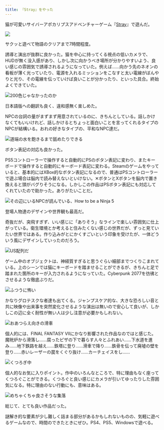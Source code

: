 ```yaml
---
title: 『Stray』をやった
---
```

猫が可愛いサイバーアポカリプスアドベンチャーゲーム『[Stray](https://store.steampowered.com/app/1332010/Stray/?l=japanese)』で遊んだ。

![](https://lh5.googleusercontent.com/Aigeg169inE84QNw7VKdh-o4o_0Cbag-sl2w72PaEgMl1D8RTgPadkT-Bqmqa5BEO_KKGx6KscjtfAnrDn2GJkQlcKZ0C63oO3goR7z1r-r8OhjcyorbK9oqU04AGUMgGYm0cz0h9-NzSy9ehnbawyLhfxHx3dOWFsnqaHkMQekVfHMPuP-BOpl-Idkzgw)

サクッと遊べて物語のクリアまで7時間程度。

誘導と演出が抜群に良かった。猫を中心に持ってくる視点の低いカメラで、HUDが無く没入感があり、しかし次に向かうべき場所が分かりやすいよう、良い感じの雰囲気で誘導されるようになっていた。例えば……向かう先のネオンの看板が薄く光っていたり、電源を入れるミッションをこなすと太い電線がぼんやりと光り、その電線を伝っていけば良いことが分かったり、といった具合。終始よくできていた。

![](https://lh5.googleusercontent.com/XvArGwcnoy1qIXXYRUsKckgoxZ3AiL6V1uXp7R0OhtCloUEoURxbbjaP4ZbGRHEFnvzpsVx67vo-Vn_HQneEbVkSAQGErUhrt832t0m85azI7m2FH6u1cOtTLgbAx0CLaTTyfJRJAgtK02a8DbDhBvQl2lVT3qLjl7J0Gru9juQyButHUA_TcVhV7SiDCw "200色じゃなかったのか")

日本語版への翻訳も良く、違和感無く楽しめた。

NPCの台詞の量がまずまず用意されているのに、きちんとしている。話しかけなくてもいいけれど、話しかけるとちょっと面白いことを言ってくれるタイプのNPCが結構いる。おれの好きなタイプの、平和なNPC達だ。

![](https://lh5.googleusercontent.com/r_9C9xA5eQi54IV0tJB-Dnfqs4IsUM7MBvsUpqvx-y0AhCAOGUudN2LPe_89uCyz3-_qjVG8qNTQJrDhXHSqjVaWU3xjKUCvk0k21yMc7tlGMA-GDBpooQvPasr4CqJZjhP-d2ZMs-9STh8Na-walsGZTdwlQKMOJzxA9pQb6UHSrrTcAcIUjXqJWwRjYQ "道端の水を飽きるまで舐めたりできる")

ボタン表記の対応も良かった。

PS5コントローラーで操作すると自動的にPSのボタン表記に変わり、またキーボードで操作すると自動的にキーボード表記に変わる。Steamのゲームをやっていると、基本的にはXBox的なボタン表記になるので、普通はPSコントローラーで遊ぶ場合は脳内で読み替えないといけない。✕ボタンとXボタンを脳内で置き換えると頭がバグりそうになる。しかしこの作品はPSボタン表記にも対応してくれていたので助かった。ありがたいことだ。

![](https://lh3.googleusercontent.com/iZ81b-e4cO1BVDzBDPtV7269T9izk2TjfLTiTTC1PW6lkLkfjU5Er82mJ2qXMcqpOgsy53WnAVQ06T8Z6WRWtAfEL5gwxWImyUifrX9P8cs_Ub9W8b4Ix1w2BR676ive4VVbzSA9If1fUfm05AovqeVNAgPYLb71H2fRkrpzZlfUVFHpm-_qc_45YByLVQ "その辺にいるNPCが読んでいる、How to be a Ninja 5")

登場人物達のデザインや世界観も最高だ。

奇抜だが、突飛すぎず、いい感じに「ありそう」なラインで楽しい雰囲気に仕上がっている。衛生環境とか考えると住みたくない感じの世界だが、ずっと見ていたい世界ではある。作り込みがとにかくすごいという印象を受けたが、一体どういう風にデザインしていったのだろう。

![](https://lh4.googleusercontent.com/x07J0IIecqaIELgixLX5cPLf-Ert_KDl2OKuKQvwBQJBXUr-qz3aYcOR1RFOVfi4_TBsPXcmIISuf03SjJeNjEYZ1Tu97MO4cOlPvoZT3NCKOBzmsjecRBQaPr-yEHDUwXD1SEDwFrunbEDEQTaCqHlZ9OPCYr-D9cUza_tfpcKnZG6hEfHAQJ3D5RZung "US配列だ")

ゲーム中のオブジェクトは、神経質すぎると思うぐらい細部までつくりこまれている。上のシーンでは猫にキーボードを踏ませることができるが、きちんと足で踏まれた箇所のキーが入力されるようになっていた。Cyberpunk 2077を彷彿とさせるような徹底ぶりだ。

![](https://lh3.googleusercontent.com/dMwbpxiVIHzi1UcHnd5OU113KxkToCdbtnlDfoUa1j4CDBFx9reGzg8fnq9EitWN3_afrMcy5kycolx7gChRf0Yuk4atcIxVo1P7OF5_ZrRbc7Cux-abyfyIhmR77IYAD9vNLtwew2cPEefNKIXtjl0Kf2OUOkoVYZkMf04njlVEcUX8I-LkePGtm3AhlQ "ふつうに怖い")

かなりグロテスクな者達も出てくる。ジャンプスケア的な、大きな恐ろしい音と共に映像や出来事を突然変化させるような演出は無いので安心して良いが、しかしこの辺に全く耐性が無い人は少し注意が必要かもしれない。

![](https://lh4.googleusercontent.com/zQ-RlvANHctbNgN878IMpSZuSX9NgH9hHn7pQnpafUum7OjrJV7MBlcV4iE1EH4gb-_0Ilof9WmMikMbTdA3X4xReBrdtcR9VVl9vtY_zDJZiskA1OmVxJRpbQ8v0EujhOhIrOQiyexr4ahhtUrLJHLfWXotBrV3Q_X5K5LpD-nVKKksic-8IoZkAr_m4g "おあつらえ向きの滑車")

個人的には、FINAL FANTASY VIIにかなり影響された作品なのではと感じた。魔晄炉から滑落し……腐ったピザの下で暮らす人々とふれあい……下水道を進み……地下鉄路を越え……鉄塔に登り……滑車で降り……鉄骨を伝って廃墟の壁を登り……赤いレーザーの罠をくぐり抜け……カーチェイスをし……

![](https://lh5.googleusercontent.com/QzdngstZFd6b7yq9wYEzEYFhMoTb4213TdjJDkZLSic9NBSk57nccVlQRCynBK5FWWPIu0pIefihie1qeLXb4AEcP20ocxpO7KkhnwEI-Y6dp1mc1CcAdkugQWo6i9iDrWkSWXL_p1i1OSO-ArHmKt1JPsbVg1Sr0qaLkvGSGdyoSDryOh1SF9q0yTRaTA "くつろぎ中")

個人的なお気に入りポイント。作中のいろんなところで、特に理由もなく座ってくつろぐことができる。くつろぐと良い感じにカメラが引いてゆったりした雰囲気になる。特に理由のない行動にも、意味はある。

![](https://lh6.googleusercontent.com/m1MtNZe23rJ71ueQPBI7TXXgIstBzRdfvHhaHuMxAUoVh_jm3vH0JUgqABBa-9lNXslkOp-csE1GvdeHSeTYBVIBFJortsRgH0O5rP6mL8gabktr1SV3hZUoVZgs2Stk8vX3dpGIhgg8J5oashMTnYalgDar7GRBfygTX60DeiITS7IWWleOtIRfIE08Nw "めちゃくちゃ良さそうな集落")

総じて、とても良い作品だった。

謎解き的な要素が少し難しく詰まる部分があるかもしれないものの、気軽に遊べるゲームなので、時間のできたときにぜひ。PS4、PS5、Windowsで遊べる。
